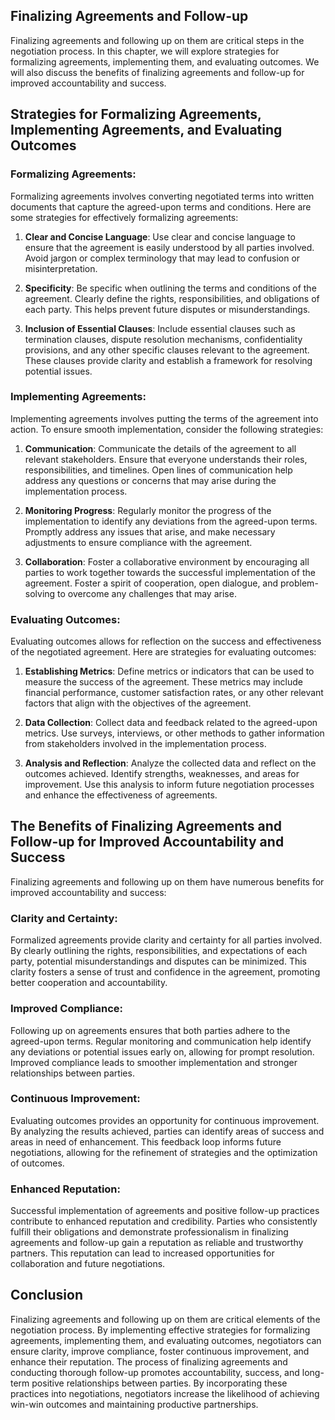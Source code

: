 
## Finalizing Agreements and Follow-up

Finalizing agreements and following up on them are critical steps in the negotiation process. In this chapter, we will explore strategies for formalizing agreements, implementing them, and evaluating outcomes. We will also discuss the benefits of finalizing agreements and follow-up for improved accountability and success.

## Strategies for Formalizing Agreements, Implementing Agreements, and Evaluating Outcomes

### Formalizing Agreements:

Formalizing agreements involves converting negotiated terms into written documents that capture the agreed-upon terms and conditions. Here are some strategies for effectively formalizing agreements:

1. **Clear and Concise Language**: Use clear and concise language to ensure that the agreement is easily understood by all parties involved. Avoid jargon or complex terminology that may lead to confusion or misinterpretation.
    
2. **Specificity**: Be specific when outlining the terms and conditions of the agreement. Clearly define the rights, responsibilities, and obligations of each party. This helps prevent future disputes or misunderstandings.
    
3. **Inclusion of Essential Clauses**: Include essential clauses such as termination clauses, dispute resolution mechanisms, confidentiality provisions, and any other specific clauses relevant to the agreement. These clauses provide clarity and establish a framework for resolving potential issues.
    

### Implementing Agreements:

Implementing agreements involves putting the terms of the agreement into action. To ensure smooth implementation, consider the following strategies:

1. **Communication**: Communicate the details of the agreement to all relevant stakeholders. Ensure that everyone understands their roles, responsibilities, and timelines. Open lines of communication help address any questions or concerns that may arise during the implementation process.
    
2. **Monitoring Progress**: Regularly monitor the progress of the implementation to identify any deviations from the agreed-upon terms. Promptly address any issues that arise, and make necessary adjustments to ensure compliance with the agreement.
    
3. **Collaboration**: Foster a collaborative environment by encouraging all parties to work together towards the successful implementation of the agreement. Foster a spirit of cooperation, open dialogue, and problem-solving to overcome any challenges that may arise.
    

### Evaluating Outcomes:

Evaluating outcomes allows for reflection on the success and effectiveness of the negotiated agreement. Here are strategies for evaluating outcomes:

1. **Establishing Metrics**: Define metrics or indicators that can be used to measure the success of the agreement. These metrics may include financial performance, customer satisfaction rates, or any other relevant factors that align with the objectives of the agreement.
    
2. **Data Collection**: Collect data and feedback related to the agreed-upon metrics. Use surveys, interviews, or other methods to gather information from stakeholders involved in the implementation process.
    
3. **Analysis and Reflection**: Analyze the collected data and reflect on the outcomes achieved. Identify strengths, weaknesses, and areas for improvement. Use this analysis to inform future negotiation processes and enhance the effectiveness of agreements.
    

## The Benefits of Finalizing Agreements and Follow-up for Improved Accountability and Success

Finalizing agreements and following up on them have numerous benefits for improved accountability and success:

### Clarity and Certainty:

Formalized agreements provide clarity and certainty for all parties involved. By clearly outlining the rights, responsibilities, and expectations of each party, potential misunderstandings and disputes can be minimized. This clarity fosters a sense of trust and confidence in the agreement, promoting better cooperation and accountability.

### Improved Compliance:

Following up on agreements ensures that both parties adhere to the agreed-upon terms. Regular monitoring and communication help identify any deviations or potential issues early on, allowing for prompt resolution. Improved compliance leads to smoother implementation and stronger relationships between parties.

### Continuous Improvement:

Evaluating outcomes provides an opportunity for continuous improvement. By analyzing the results achieved, parties can identify areas of success and areas in need of enhancement. This feedback loop informs future negotiations, allowing for the refinement of strategies and the optimization of outcomes.

### Enhanced Reputation:

Successful implementation of agreements and positive follow-up practices contribute to enhanced reputation and credibility. Parties who consistently fulfill their obligations and demonstrate professionalism in finalizing agreements and follow-up gain a reputation as reliable and trustworthy partners. This reputation can lead to increased opportunities for collaboration and future negotiations.

## Conclusion

Finalizing agreements and following up on them are critical elements of the negotiation process. By implementing effective strategies for formalizing agreements, implementing them, and evaluating outcomes, negotiators can ensure clarity, improve compliance, foster continuous improvement, and enhance their reputation. The process of finalizing agreements and conducting thorough follow-up promotes accountability, success, and long-term positive relationships between parties. By incorporating these practices into negotiations, negotiators increase the likelihood of achieving win-win outcomes and maintaining productive partnerships.

